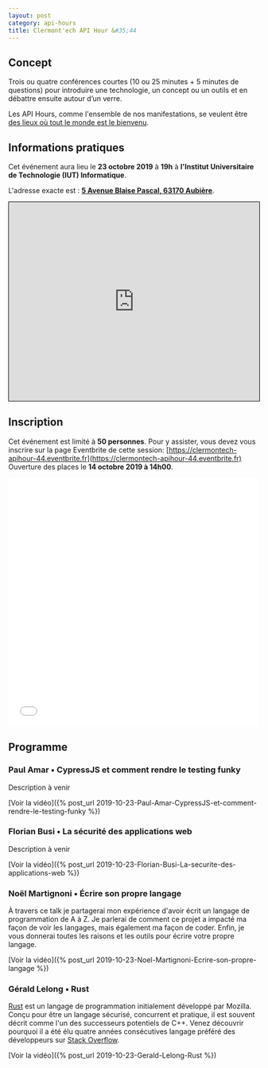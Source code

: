 ```yaml
---
layout: post
category: api-hours
title: Clermont'ech API Hour &#35;44
---
```


## Concept

Trois ou quatre conférences courtes (10 ou 25 minutes + 5 minutes de questions)
pour introduire une technologie, un concept ou un outils et en débattre ensuite
autour d’un verre.

Les API Hours, comme l'ensemble de nos manifestations, se veulent être [des
lieux où tout le monde est le bienvenu](/code-of-conduct.html).



## Informations pratiques

Cet événement aura lieu le **23 octobre 2019** à **19h** à **l'Institut Universitaire de Technologie (IUT) Informatique**.

L'adresse exacte est : [**5 Avenue Blaise Pascal, 63170 Aubière**](https://www.openstreetmap.org/?mlat=45.76242&mlon=3.10831#map=19/45.76242/3.10831).

<iframe width="100%" height="400" frameborder="0" scrolling="no" marginheight="0" marginwidth="0" src="https://www.openstreetmap.org/export/embed.html?bbox=3.106075823307038%2C45.76155217892402%2C3.1105336546897893%2C45.76327929974231&amp;layer=mapnik&amp;marker=45.76241574601649%2C3.108304738998413" style="border: 1px solid black"></iframe>
<br/>

## Inscription

Cet événement est limité à **50 personnes**.  Pour y assister, vous devez vous
inscrire sur la page Eventbrite de cette session: [https://clermontech-apihour-44.eventbrite.fr](https://clermontech-apihour-44.eventbrite.fr)
Ouverture des places le **14 octobre 2019 à 14h00**.


<iframe src="//eventbrite.fr/tickets-external?eid=TO_REPLACE&ref=etckt" frameborder="0" height="500" width="100%" vspace="0" hspace="0" marginheight="5" marginwidth="5" scrolling="auto" allowtransparency="true"></iframe>

<br/>

## Programme

### Paul Amar • CypressJS et comment rendre le testing funky

Description à venir


[Voir la vidéo]({% post_url 2019-10-23-Paul-Amar-CypressJS-et-comment-rendre-le-testing-funky %})

### Florian Busi • La sécurité des applications web

Description à venir


[Voir la vidéo]({% post_url 2019-10-23-Florian-Busi-La-securite-des-applications-web %})

### Noël Martignoni • Écrire son propre langage

À travers ce talk je partagerai mon expérience d'avoir écrit un langage de programmation de A à Z.
Je parlerai de comment ce projet a impacté ma façon de voir les langages, mais également ma façon de coder.
Enfin, je vous donnerai toutes les raisons et les outils pour écrire votre propre langage.


[Voir la vidéo]({% post_url 2019-10-23-Noel-Martignoni-Ecrire-son-propre-langage %})

### Gérald Lelong • Rust

[Rust](https://www.rust-lang.org) est un langage de programmation initialement développé par Mozilla.
Conçu pour être un langage sécurisé, concurrent et pratique, il est souvent décrit comme l'un des successeurs potentiels de C++.
Venez découvrir pourquoi il a été élu quatre années consécutives langage préféré des développeurs sur [Stack Overflow](https://insights.stackoverflow.com/survey/2019#most-loved-dreaded-and-wanted).


[Voir la vidéo]({% post_url 2019-10-23-Gerald-Lelong-Rust %})

